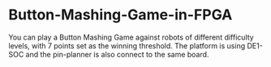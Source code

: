 # Button-Mashing-Game-in-FPGA
You can play a Button Mashing Game against robots of different difficulty levels, with 7 points set as the winning threshold.
The platform is using DE1-SOC and the pin-planner is also connect to the same board.
